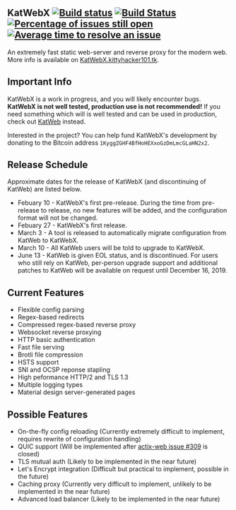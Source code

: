 ## KatWebX [![Build status](https://ci.appveyor.com/api/projects/status/9fjk67yk8ei7hnlg/branch/master?svg=true)](https://ci.appveyor.com/project/kittyhacker101/katwebx/branch/master) [![Build Status](https://travis-ci.com/kittyhacker101/KatWebX.svg?branch=master)](https://travis-ci.com/kittyhacker101/KatWebX) [![Percentage of issues still open](http://isitmaintained.com/badge/open/kittyhacker101/KatWebX.svg)](http://isitmaintained.com/project/kittyhacker101/KatWebX "Percentage of issues still open") [![Average time to resolve an issue](http://isitmaintained.com/badge/resolution/kittyhacker101/KatWebX.svg)](http://isitmaintained.com/project/kittyhacker101/KatWebX "Average time to resolve an issue")
An extremely fast static web-server and reverse proxy for the modern web. More info is available on [KatWebX.kittyhacker101.tk](https://katwebx.kittyhacker101.tk/).

## Important Info
KatWebX is a work in progress, and you will likely encounter bugs. **KatWebX is not well tested, production use is not recommended!**  If you need something which will is well tested and can be used in production, check out [KatWeb](https://github.com/kittyhacker101/KatWeb) instead.

Interested in the project? You can help fund KatWebX's development by donating to the Bitcoin address `1KyggZGHF4BfHoHEXxoGzDmLmcGLaHN2x2`.

## Release Schedule
Approximate dates for the release of KatWebX (and discontinuing of KatWeb) are listed below.
 - Febuary 10 - KatWebX's first pre-release. During the time from pre-release to release, no new features will be added, and the configuration format will not be changed.
 - Febuary 27 - KatWebX's first release.
 - March 3 - A tool is released to automatically migrate configuration from KatWeb to KatWebX.
 - March 10 - All KatWeb users will be told to upgrade to KatWebX.
 - June 13 - KatWeb is given EOL status, and is discontinued. For users who still rely on KatWeb, per-person upgrade support and additional patches to KatWeb will be available on request until December 16, 2019.

## Current Features
- Flexible config parsing
- Regex-based redirects
- Compressed regex-based reverse proxy
- Websocket reverse proxying
- HTTP basic authentication
- Fast file serving
- Brotli file compression
- HSTS support
- SNI and OCSP reponse stapling
- High peformance HTTP/2 and TLS 1.3
- Multiple logging types
- Material design server-generated pages

## Possible Features
- On-the-fly config reloading (Currently extremely difficult to implement, requires rewrite of configuration handling)
- QUIC support (Will be implemented after [actix-web issue #309](https://github.com/actix/actix-web/issues/309) is closed)
- TLS mutual auth (Likely to be implemented in the near future)
- Let's Encrypt integration (Difficult but practical to implement, possible in the future)
- Caching proxy (Currently very difficult to implement, unlikely to be implemented in the near future)
- Advanced load balancer (Likely to be implemented in the near future)
